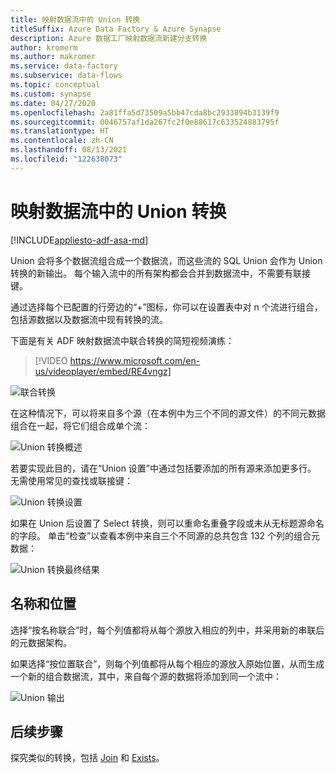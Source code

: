 ```yaml
---
title: 映射数据流中的 Union 转换
titleSuffix: Azure Data Factory & Azure Synapse
description: Azure 数据工厂映射数据流新建分支转换
author: kromerm
ms.author: makromer
ms.service: data-factory
ms.subservice: data-flows
ms.topic: conceptual
ms.custom: synapse
ms.date: 04/27/2020
ms.openlocfilehash: 2a81ffa5d73509a5bb47cda8bc2933894b3139f9
ms.sourcegitcommit: 0046757af1da267fc2f0e88617c633524883795f
ms.translationtype: HT
ms.contentlocale: zh-CN
ms.lasthandoff: 08/13/2021
ms.locfileid: "122638073"
---
```

# <a name="union-transformation-in-mapping-data-flow"></a>映射数据流中的 Union 转换

[!INCLUDE[appliesto-adf-asa-md](includes/appliesto-adf-asa-md.md)]

Union 会将多个数据流组合成一个数据流，而这些流的 SQL Union 会作为 Union 转换的新输出。 每个输入流中的所有架构都会合并到数据流中，不需要有联接键。

通过选择每个已配置的行旁边的“+”图标，你可以在设置表中对 n 个流进行组合，包括源数据以及数据流中现有转换的流。

下面是有关 ADF 映射数据流中联合转换的简短视频演练：

> [!VIDEO https://www.microsoft.com/en-us/videoplayer/embed/RE4vngz]

![联合转换](media/data-flow/union.png "Union")

在这种情况下，可以将来自多个源（在本例中为三个不同的源文件）的不同元数据组合在一起，将它们组合成单个流：

![Union 转换概述](media/data-flow/union111.png "Union 1")

若要实现此目的，请在“Union 设置”中通过包括要添加的所有源来添加更多行。 无需使用常见的查找或联接键：

![Union 转换设置](media/data-flow/unionsettings.png "Union 设置")

如果在 Union 后设置了 Select 转换，则可以重命名重叠字段或未从无标题源命名的字段。 单击“检查”以查看本例中来自三个不同源的总共包含 132 个列的组合元数据：

![Union 转换最终结果](media/data-flow/union333.png "Union 3")

## <a name="name-and-position"></a>名称和位置

选择“按名称联合”时，每个列值都将从每个源放入相应的列中，并采用新的串联后的元数据架构。

如果选择“按位置联合”，则每个列值都将从每个相应的源放入原始位置，从而生成一个新的组合数据流，其中，来自每个源的数据将添加到同一个流中：

![Union 输出](media/data-flow/unionoutput.png "Union 输出")

## <a name="next-steps"></a>后续步骤

探究类似的转换，包括 [Join](data-flow-join.md) 和 [Exists](data-flow-exists.md)。
